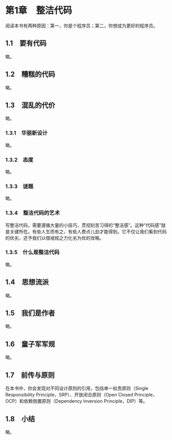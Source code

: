 # 第1章　整洁代码

阅读本书有两种原因：第一，你是个程序员；第二，你想成为更好的程序员。

## 1.1　要有代码

略。

## 1.2　糟糕的代码

略。

## 1.3　混乱的代价

略。

### 1.3.1　华丽新设计

略。

### 1.3.2　态度

略。

### 1.3.3　谜题

略。

### 1.3.4　整洁代码的艺术

写整洁代码，需要遵循大量的小技巧，贯彻刻苦习得的“整洁感”。这种“代码感”就是关键所在。有些人生而有之，有些人费点儿劲才能得到。它不仅让我们看到代码的优劣，还予我们以借戒规之力化劣为优的攻略。

### 1.3.5　什么是整洁代码

略。

## 1.4　思想流派

略。

## 1.5　我们是作者

略。

## 1.6　童子军军规

略。

## 1.7　前传与原则

在本书中，你会发现对不同设计原则的引用，包括单一权责原则（Single Responsibility Principle，SRP）、开放闭合原则（Open Closed Principle，OCP）和依赖倒置原则（Dependency Inversion Principle，DIP）等。

## 1.8　小结

略。

